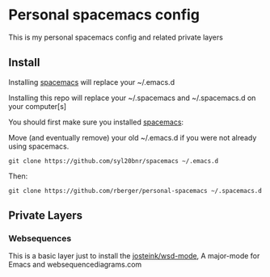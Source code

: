 # Personal spacemacs config

This is my personal spacemacs config and related private layers

## Install

Installing [spacemacs](http://spacemacs.org) will replace your ~/.emacs.d

Installing this repo will replace your ~/.spacemacs and ~/.spacemacs.d on your computer[s]

You should first make sure you installed [spacemacs](http://spacemacs.org):

Move (and eventually remove) your old ~/.emacs.d if you were not already using spacemacs.

```
git clone https://github.com/syl20bnr/spacemacs ~/.emacs.d
```

Then:

```
git clone https://github.com/rberger/personal-spacemacs ~/.spacemacs.d
```

## Private Layers

### Websequences

This is a basic layer just to install the
[josteink/wsd-mode](https://github.com/josteink/wsd-mode), A major-mode for
Emacs and websequencediagrams.com

